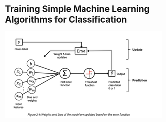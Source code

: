 # Training Simple Machine Learning Algorithms for Classification

![Weights and bias of the model updates](./figures/weight-bias-updates.png)







































































































